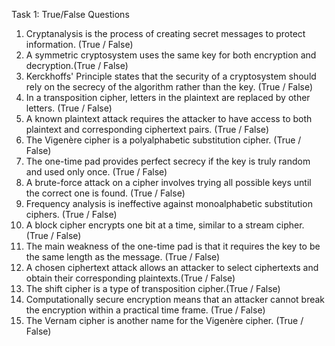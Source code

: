 Task 1: True/False Questions
1. Cryptanalysis is the process of creating secret messages to protect information. (True / False)
2. A symmetric cryptosystem uses the same key for both encryption and decryption.(True / False)
3. Kerckhoffs' Principle states that the security of a cryptosystem should rely on the secrecy of the
algorithm rather than the key. (True / False)
1. In a transposition cipher, letters in the plaintext are replaced by other letters. (True / False)
2. A known plaintext attack requires the attacker to have access to both plaintext and corresponding
ciphertext pairs. (True / False)
1. The Vigenère cipher is a polyalphabetic substitution cipher. (True / False)
2. The one-time pad provides perfect secrecy if the key is truly random and used only once.
(True / False)
1. A brute-force attack on a cipher involves trying all possible keys until the correct one is found.
(True / False)
1. Frequency analysis is ineffective against monoalphabetic substitution ciphers. (True / False)
2. A block cipher encrypts one bit at a time, similar to a stream cipher. (True / False)
3. The main weakness of the one-time pad is that it requires the key to be the same length as the
message. (True / False)
1. A chosen ciphertext attack allows an attacker to select ciphertexts and obtain their corresponding
plaintexts.(True / False)
1. The shift cipher is a type of transposition cipher.(True / False)
2. Computationally secure encryption means that an attacker cannot break the encryption within a
practical time frame. (True / False)
1. The Vernam cipher is another name for the Vigenère cipher. (True / False)


